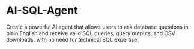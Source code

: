 # AI-SQL-Agent
Create a powerful AI agent that allows users to ask database questions in plain English and receive valid SQL queries, query outputs, and CSV downloads, with no need for technical SQL expertise.
